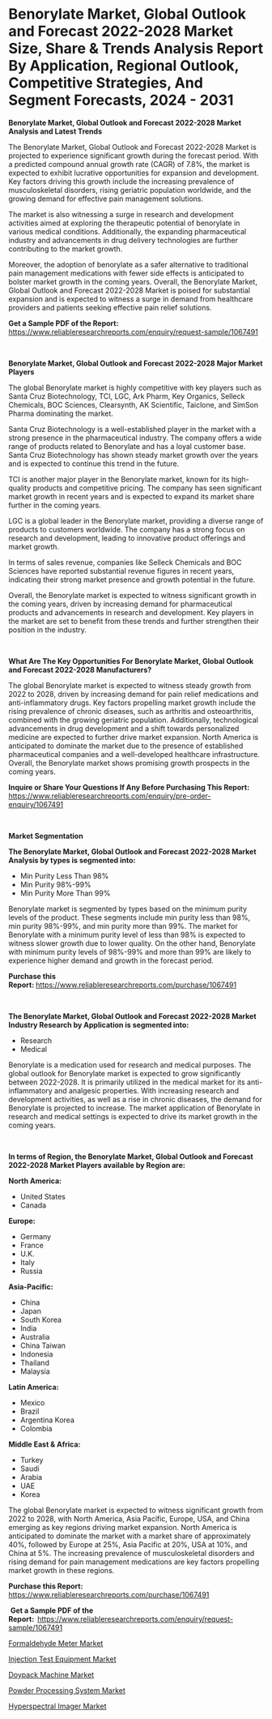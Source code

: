 <p><h1>Benorylate Market, Global Outlook and Forecast 2022-2028 Market Size, Share & Trends Analysis Report By Application, Regional Outlook, Competitive Strategies, And Segment Forecasts, 2024 - 2031</h1></p><p><strong>Benorylate Market, Global Outlook and Forecast 2022-2028 Market Analysis and Latest Trends</strong></p>
<p><p>The Benorylate Market, Global Outlook and Forecast 2022-2028 Market is projected to experience significant growth during the forecast period. With a predicted compound annual growth rate (CAGR) of 7.8%, the market is expected to exhibit lucrative opportunities for expansion and development. Key factors driving this growth include the increasing prevalence of musculoskeletal disorders, rising geriatric population worldwide, and the growing demand for effective pain management solutions.</p><p>The market is also witnessing a surge in research and development activities aimed at exploring the therapeutic potential of benorylate in various medical conditions. Additionally, the expanding pharmaceutical industry and advancements in drug delivery technologies are further contributing to the market growth.</p><p>Moreover, the adoption of benorylate as a safer alternative to traditional pain management medications with fewer side effects is anticipated to bolster market growth in the coming years. Overall, the Benorylate Market, Global Outlook and Forecast 2022-2028 Market is poised for substantial expansion and is expected to witness a surge in demand from healthcare providers and patients seeking effective pain relief solutions.</p></p>
<p><strong>Get a Sample PDF of the Report:&nbsp;</strong> <a href="https://www.reliableresearchreports.com/enquiry/request-sample/1067491">https://www.reliableresearchreports.com/enquiry/request-sample/1067491</a></p>
<p>&nbsp;</p>
<p><strong>Benorylate Market, Global Outlook and Forecast 2022-2028 Major Market Players</strong></p>
<p><p>The global Benorylate market is highly competitive with key players such as Santa Cruz Biotechnology, TCI, LGC, Ark Pharm, Key Organics, Selleck Chemicals, BOC Sciences, Clearsynth, AK Scientific, Taiclone, and SimSon Pharma dominating the market.</p><p>Santa Cruz Biotechnology is a well-established player in the market with a strong presence in the pharmaceutical industry. The company offers a wide range of products related to Benorylate and has a loyal customer base. Santa Cruz Biotechnology has shown steady market growth over the years and is expected to continue this trend in the future.</p><p>TCI is another major player in the Benorylate market, known for its high-quality products and competitive pricing. The company has seen significant market growth in recent years and is expected to expand its market share further in the coming years.</p><p>LGC is a global leader in the Benorylate market, providing a diverse range of products to customers worldwide. The company has a strong focus on research and development, leading to innovative product offerings and market growth.</p><p>In terms of sales revenue, companies like Selleck Chemicals and BOC Sciences have reported substantial revenue figures in recent years, indicating their strong market presence and growth potential in the future.</p><p>Overall, the Benorylate market is expected to witness significant growth in the coming years, driven by increasing demand for pharmaceutical products and advancements in research and development. Key players in the market are set to benefit from these trends and further strengthen their position in the industry.</p></p>
<p>&nbsp;</p>
<p><strong>What Are The Key Opportunities For Benorylate Market, Global Outlook and Forecast 2022-2028 Manufacturers?</strong></p>
<p><p>The global Benorylate market is expected to witness steady growth from 2022 to 2028, driven by increasing demand for pain relief medications and anti-inflammatory drugs. Key factors propelling market growth include the rising prevalence of chronic diseases, such as arthritis and osteoarthritis, combined with the growing geriatric population. Additionally, technological advancements in drug development and a shift towards personalized medicine are expected to further drive market expansion. North America is anticipated to dominate the market due to the presence of established pharmaceutical companies and a well-developed healthcare infrastructure. Overall, the Benorylate market shows promising growth prospects in the coming years.</p></p>
<p><strong>Inquire or Share Your Questions If Any Before Purchasing This Report:</strong> <a href="https://www.reliableresearchreports.com/enquiry/pre-order-enquiry/1067491">https://www.reliableresearchreports.com/enquiry/pre-order-enquiry/1067491</a></p>
<p>&nbsp;</p>
<p><strong>Market Segmentation</strong></p>
<p><strong>The Benorylate Market, Global Outlook and Forecast 2022-2028 Market Analysis by types is segmented into:</strong></p>
<p><ul><li>Min Purity Less Than 98%</li><li>Min Purity 98%-99%</li><li>Min Purity More Than 99%</li></ul></p>
<p><p>Benorylate market is segmented by types based on the minimum purity levels of the product. These segments include min purity less than 98%, min purity 98%-99%, and min purity more than 99%. The market for Benorylate with a minimum purity level of less than 98% is expected to witness slower growth due to lower quality. On the other hand, Benorylate with minimum purity levels of 98%-99% and more than 99% are likely to experience higher demand and growth in the forecast period.</p></p>
<p><strong>Purchase this Report:&nbsp;</strong><a href="https://www.reliableresearchreports.com/purchase/1067491">https://www.reliableresearchreports.com/purchase/1067491</a></p>
<p>&nbsp;</p>
<p><strong>The Benorylate Market, Global Outlook and Forecast 2022-2028 Market Industry Research by Application is segmented into:</strong></p>
<p><ul><li>Research</li><li>Medical</li></ul></p>
<p><p>Benorylate is a medication used for research and medical purposes. The global outlook for Benorylate market is expected to grow significantly between 2022-2028. It is primarily utilized in the medical market for its anti-inflammatory and analgesic properties. With increasing research and development activities, as well as a rise in chronic diseases, the demand for Benorylate is projected to increase. The market application of Benorylate in research and medical settings is expected to drive its market growth in the coming years.</p></p>
<p>&nbsp;</p>
<p><strong>In terms of Region, the Benorylate Market, Global Outlook and Forecast 2022-2028 Market Players available by Region are:</strong></p>
<p>
    <p> <strong> North America: </strong>
        <ul>
            <li>United States</li>
            <li>Canada</li>
        </ul>
        </p> 
    <p> <strong> Europe: </strong>
        <ul>
            <li>Germany</li>
            <li>France</li>
            <li>U.K.</li>
            <li>Italy</li>
            <li>Russia</li>
        </ul>
        </p> 
    <p> <strong> Asia-Pacific: </strong>
        <ul>
            <li>China</li>
            <li>Japan</li>
            <li>South Korea</li>
            <li>India</li>
            <li>Australia</li>
            <li>China Taiwan</li>
            <li>Indonesia</li>
            <li>Thailand</li>
            <li>Malaysia</li>
        </ul>
        </p> 
    <p> <strong> Latin America: </strong>
        <ul>
            <li>Mexico</li>
            <li>Brazil</li>
            <li>Argentina Korea</li>
            <li>Colombia</li>
        </ul>
        </p> 
    <p> <strong> Middle East & Africa: </strong>
        <ul>
            <li>Turkey</li>
            <li>Saudi</li>
            <li>Arabia</li>
            <li>UAE</li>
            <li>Korea</li>
        </ul>
    </p>
    </p>
<p><p>The global Benorylate market is expected to witness significant growth from 2022 to 2028, with North America, Asia Pacific, Europe, USA, and China emerging as key regions driving market expansion. North America is anticipated to dominate the market with a market share of approximately 40%, followed by Europe at 25%, Asia Pacific at 20%, USA at 10%, and China at 5%. The increasing prevalence of musculoskeletal disorders and rising demand for pain management medications are key factors propelling market growth in these regions.</p></p>
<p><strong>Purchase this Report: </strong><a href="https://www.reliableresearchreports.com/purchase/1067491">https://www.reliableresearchreports.com/purchase/1067491</a></p>
<p>&nbsp;<strong>Get a Sample PDF of the Report:&nbsp;&nbsp;</strong><a href="https://www.reliableresearchreports.com/enquiry/request-sample/1067491">https://www.reliableresearchreports.com/enquiry/request-sample/1067491</a></p>
<p><strong></strong></p>
<p><p><a href="https://medium.com/@elzaziemann1943/formaldehyde-meter-market-comprehensive-assessment-by-type-application-and-geography-3dee729b1f59">Formaldehyde Meter Market</a></p><p><a href="https://medium.com/@elzaziemann1943/injection-test-equipment-market-size-and-market-trends-complete-industry-overview-2024-to-2031-37218a081c1c">Injection Test Equipment Market</a></p><p><a href="https://medium.com/@vallieemard78/doypack-machine-market-analysis-its-cagr-market-segmentation-and-global-industry-overview-4a2daf563dbb">Doypack Machine Market</a></p><p><a href="https://medium.com/@soledadroob625/powder-processing-system-market-insight-market-trends-growth-forecasted-from-2024-to-2031-be941940a46d">Powder Processing System Market</a></p><p><a href="https://medium.com/@soledadroob625/hyperspectral-imager-market-outlook-industry-overview-and-forecast-2024-to-2031-a6d74f8034a9">Hyperspectral Imager Market</a></p></p>